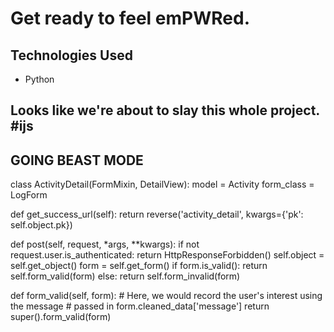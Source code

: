 # Get ready to feel emPWRed.

## Technologies Used
* Python


## Looks like we're about to slay this whole project. #ijs

## GOING BEAST MODE 


class ActivityDetail(FormMixin, DetailView):
  model = Activity
  form_class = LogForm

  def get_success_url(self):
    return reverse('activity_detail', kwargs={'pk': self.object.pk})

  def post(self, request, *args, **kwargs):
    if not request.user.is_authenticated:
      return HttpResponseForbidden()
    self.object = self.get_object()
    form = self.get_form()
    if form.is_valid():
      return self.form_valid(form)
    else:
      return self.form_invalid(form)

  def form_valid(self, form):
        # Here, we would record the user's interest using the message
        # passed in form.cleaned_data['message']
        return super().form_valid(form)